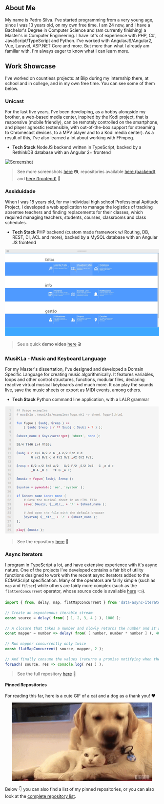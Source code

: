 ## About Me
My name is Pedro Silva. I've started programming from a very young age, since I was 13 years old, on my own free time. I am 24 now, and I have a Bachelor's Degree in Computer Science and (am currently finishing) a Master's in Computer Engineering. I have lot's of experience with PHP, C#, JavaScript/TypeScript and Python. I've worked with AngularJS/Angular2, Vue, Laravel, ASP.NET Core and more. But more than what I already am familiar with, I'm always eager to know what I can learn more.

## Work Showcase
I've worked on countless projects: at Blip during my internship there, at school and in college, and in my own free time. You can see some of them below.

### Unicast
For the last five years, I've been developing, as a hobby alongside my brother, a web-based media center, inspired by the Kodi project, that is responsive (mobile friendly), can be remotely controlled on the smartphone, and player agnostic (extensible, with out-of-the-box support for streaming to Chromecast devices, to a MPV player and to a Kodi media center). As a result of this, I've also learned a lot about working with FFmpeg.

 - **Tech Stack** NodeJS backend written in TypeScript, backed by a RethinkDB database with an Angular 2+ frontend
 
 [![Screenshot](http://pedromsilvapt.github.io/unicast/images/screenshots/alpha/shows-list.png)](http://pedromsilvapt.github.io/unicast/screenshots.html#lg=1&slide=2)

> See more screenshots [here](http://pedromsilvapt.github.io/unicast/screenshots.html#lg=1&slide=2) :camera:, repositories available [here (backend)](https://github.com/pedromsilvapt/unicast) and [here (frontend)](https://gitlab.com/unicast/unicast-interface) :memo:

### Assiduidade
When I was 18 years old, for my individual high school Professional Aptitude Project, I developed a web application to manage the logistics of tracking absentee teachers and finding replacements for their classes, which required managing teachers, students, courses, classrooms and class schedules.

 - **Tech Stack** PHP backend (custom made framework w/ Routing, DB, REST, DI, ACL and more), backed by a MySQL database with an Angular JS frontend
 
 [![Screenshot](https://github.com/pedromsilvapt/pedromsilvapt/raw/master/assiduidade-screenshot.jpg)](https://www.youtube.com/watch?v=UaVlAQFEcIM&list=PLt5ao-eCbVn3kK2h63uE7F2ggw7CXYRIR&index=4)

> See a quick **demo video** [here](https://www.youtube.com/watch?v=UaVlAQFEcIM&list=PLt5ao-eCbVn3kK2h63uE7F2ggw7CXYRIR&index=4) :clapper:

### MusiKLa - Music and Keyboard Language
For my Master's dissertation, I've designed and developed a Domain Specific Language for creating music algorithmically. It features variables, loops and other control structures, functions, modular files, declaring reactive virtual musical keyboards and much more. It can play the sounds live, save the music sheets or export as MIDI events, among others.

- **Tech Stack** Python command line application, with a LALR grammar

<p align="center">
  <a href="https://pedromsilvapt.github.io/miei-dissertation/getting-started/notes-and-rests/">
  <img src="https://github.com/pedromsilvapt/pedromsilvapt/raw/master/musikla.png" alt="Musikla Code Sample">
  </a>
</p>

> See the repository [here](https://github.com/pedromsilvapt/miei-dissertation) :memo:

### Async Iterators
I program in TypeScript a lot, and have extensive experience with it's async nature. One of the projects I've developed contains a fair bit of utility functions designed to work with the recent async iterators added to the ECMAScript specification. Many of the operators are fairly simple (such as `map` and `filter`) while others are fairly more complex (such as the `flattenConcurrent` operator, whose source code is available [here](https://github.com/pedromsilvapt/data-async-iterator/blob/master/src/combinators/flatMap.ts#L38-L215) :point_left:).

```typescript
import { from, delay, map, flatMapConcurrent } from 'data-async-iterators';

// Create an asynchonous iterable stream
const source = delay( from( [ 1, 2, 3, 4 ] ), 1000 );

// A closure that takes a number and slowly returns the number and it's square
const mapper = number => delay( from( [ number, number * number ] ), 4000 );

// Run mapper concurrently only twice
const flatMapConcurrent( source, mapper, 2 );

// And finally consume the values (returns a promise notifying when the iterator ends)
forEach( source, res => console.log( res ) );
```
> See the full repository [here](https://github.com/pedromsilvapt/data-async-iterator) :memo:

#### Pinned Repositories
For reading this far, here is a cute GIF of a cat and a dog as a thank you! :heart:

<p align="center">
  <a href="https://tenor.com/view/dogs-cats-gif-8707712">
      <img width="460" src="https://github.com/pedromsilvapt/pedromsilvapt/raw/master/cat-and-dog.gif" alt="Kitten and Dog">
  </a>
</p>

Below :point_down: you can also find a list of my pinned repositories, or you can also look at the [complete repository list](https://github.com/pedromsilvapt?tab=repositories).
